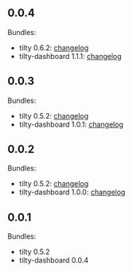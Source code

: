 ## 0.0.4

Bundles:

 * tilty 0.6.2: [changelog](https://github.com/myoung34/tilty/blob/master/CHANGELOG)
 * tilty-dashboard 1.1.1: [changelog](https://github.com/myoung34/tilty-dashboard/blob/master/CHANGELOG)

## 0.0.3

Bundles:

 * tilty 0.5.2: [changelog](https://github.com/myoung34/tilty/blob/master/CHANGELOG)
 * tilty-dashboard 1.0.1: [changelog](https://github.com/myoung34/tilty-dashboard/blob/master/CHANGELOG)

## 0.0.2

Bundles:

 * tilty 0.5.2: [changelog](https://github.com/myoung34/tilty/blob/master/CHANGELOG)
 * tilty-dashboard 1.0.0: [changelog](https://github.com/myoung34/tilty-dashboard/blob/master/CHANGELOG)

## 0.0.1

Bundles:
 * tilty 0.5.2
 * tilty-dashboard 0.0.4
